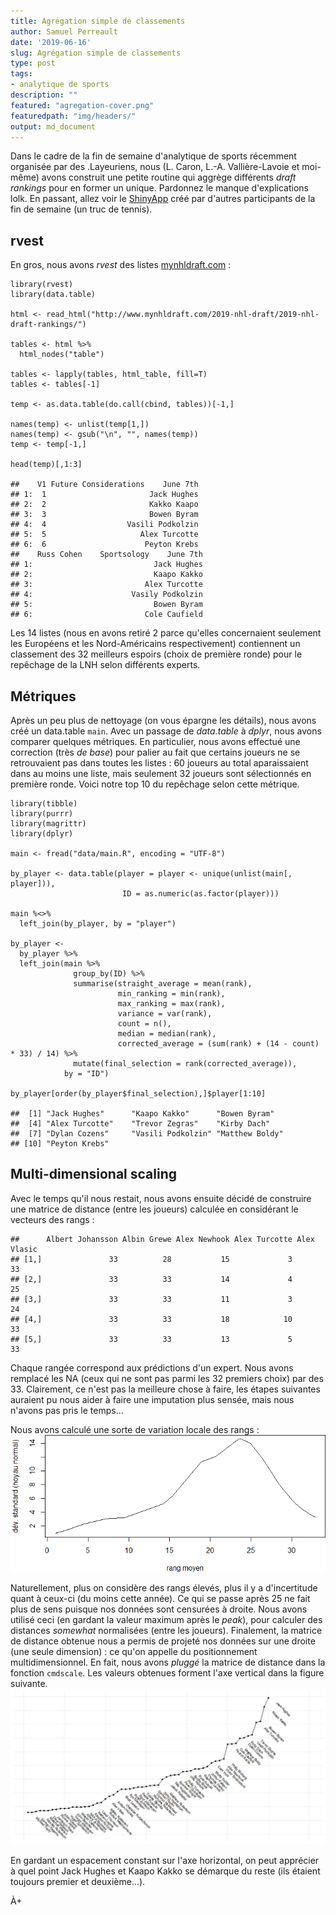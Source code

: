 ```yaml
---
title: Agrégation simple de classements
author: Samuel Perreault
date: '2019-06-16'
slug: Agrégation simple de classements
type: post
tags:
- analytique de sports
description: ""
featured: "agregation-cover.png"
featuredpath: "img/headers/"
output: md_document
---
```


Dans le cadre de la fin de semaine d'analytique de sports récemment
organisée par des .Layeuriens, nous (L. Caron, L.-A. Vallière-Lavoie et
moi-même) avons construit une petite routine qui aggrège différents
*draft rankings* pour en former un unique. Pardonnez le manque
d'explications lolk. En passant, allez voir le
[ShinyApp](https://stecaron.shinyapps.io/shiny-app/) créé par d'autres
participants de la fin de semaine (un truc de tennis).

rvest
-----

En gros, nous avons *rvest* des listes
[mynhldraft.com](http://www.mynhldraft.com/2019-nhl-draft/2019-nhl-draft-rankings/)
:

    library(rvest)
    library(data.table)

    html <- read_html("http://www.mynhldraft.com/2019-nhl-draft/2019-nhl-draft-rankings/")

    tables <- html %>%
      html_nodes("table")

    tables <- lapply(tables, html_table, fill=T)
    tables <- tables[-1]

    temp <- as.data.table(do.call(cbind, tables))[-1,]

    names(temp) <- unlist(temp[1,])
    names(temp) <- gsub("\n", "", names(temp))
    temp <- temp[-1,]

    head(temp)[,1:3]

    ##    V1 Future Considerations    June 7th
    ## 1:  1                       Jack Hughes
    ## 2:  2                       Kakko Kaapo
    ## 3:  3                       Bowen Byram
    ## 4:  4                  Vasili Podkolzin
    ## 5:  5                     Alex Turcotte
    ## 6:  6                      Peyton Krebs
    ##    Russ Cohen    Sportsology    June 7th
    ## 1:                           Jack Hughes
    ## 2:                           Kaapo Kakko
    ## 3:                         Alex Turcotte
    ## 4:                      Vasily Podkolzin
    ## 5:                           Bowen Byram
    ## 6:                         Cole Caufield

Les 14 listes (nous en avons retiré 2 parce qu'elles concernaient
seulement les Européens et les Nord-Américains respectivement)
contiennent un classement des 32 meilleurs espoirs (choix de première
ronde) pour le repêchage de la LNH selon différents experts.

Métriques
---------

Après un peu plus de nettoyage (on vous épargne les détails), nous avons
créé un data.table `main`. Avec un passage de *data.table* à *dplyr*,
nous avons comparer quelques métriques. En particulier, nous avons
effectué une correction (très *de base*) pour palier au fait que
certains joueurs ne se retrouvaient pas dans toutes les listes : 60
joueurs au total aparaissaient dans au moins une liste, mais seulement
32 joueurs sont sélectionnés en première ronde. Voici notre top 10 du
repêchage selon cette métrique.

    library(tibble)
    library(purrr)
    library(magrittr)
    library(dplyr)

    main <- fread("data/main.R", encoding = "UTF-8")

    by_player <- data.table(player = player <- unique(unlist(main[, player])),
                             ID = as.numeric(as.factor(player)))

    main %<>%
      left_join(by_player, by = "player")

    by_player <-
      by_player %>%
      left_join(main %>%
                  group_by(ID) %>%
                  summarise(straight_average = mean(rank),
                            min_ranking = min(rank),
                            max_ranking = max(rank),
                            variance = var(rank),
                            count = n(),
                            median = median(rank),
                            corrected_average = (sum(rank) + (14 - count) * 33) / 14) %>%
                  mutate(final_selection = rank(corrected_average)),
                by = "ID")

    by_player[order(by_player$final_selection),]$player[1:10]

    ##  [1] "Jack Hughes"      "Kaapo Kakko"      "Bowen Byram"     
    ##  [4] "Alex Turcotte"    "Trevor Zegras"    "Kirby Dach"      
    ##  [7] "Dylan Cozens"     "Vasili Podkolzin" "Matthew Boldy"   
    ## [10] "Peyton Krebs"

Multi-dimensional scaling
-------------------------

Avec le temps qu'il nous restait, nous avons ensuite décidé de
construire une matrice de distance (entre les joueurs) calculée en
considérant le vecteurs des rangs :

    ##      Albert Johansson Albin Grewe Alex Newhook Alex Turcotte Alex Vlasic
    ## [1,]               33          28           15             3          33
    ## [2,]               33          33           14             4          25
    ## [3,]               33          33           11             3          24
    ## [4,]               33          33           18            10          33
    ## [5,]               33          33           13             5          33

Chaque rangée correspond aux prédictions d'un expert. Nous avons
remplacé les NA (ceux qui ne sont pas parmi les 32 premiers choix) par
des 33. Clairement, ce n'est pas la meilleure chose à faire, les étapes
suivantes auraient pu nous aider à faire une imputation plus sensée,
mais nous n'avons pas pris le temps...

Nous avons calculé une sorte de variation locale des rangs :
![](canard.png)

Naturellement, plus on considère des rangs élevés, plus il y a
d'incertitude quant à ceux-ci (du moins cette année). Ce qui se passe
après 25 ne fait plus de sens puisque nos données sont censurées à
droite. Nous avons utilisé ceci (en gardant la valeur maximum après le
*peak*), pour calculer des distances *somewhat* normalisées (entre les
joueurs). Finalement, la matrice de distance obtenue nous a permis de
projeté nos données sur une droite (une seule dimension) : ce qu'on
appelle du positionnement multidimensionnel. En fait, nous avons
*pluggé* la matrice de distance dans la fonction `cmdscale`. Les valeurs
obtenues forment l'axe vertical dans la figure suivante.
![](draft-normalized.png)

En gardant un espacement constant sur l'axe horizontal, on peut
apprécier à quel point Jack Hughes et Kaapo Kakko se démarque du reste
(ils étaient toujours premier et deuxième...).

À+
